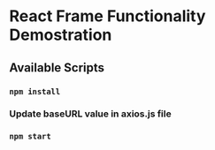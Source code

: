 # React Frame Functionality Demostration

## Available Scripts

### `npm install`

### Update baseURL value in axios.js file

### `npm start`

